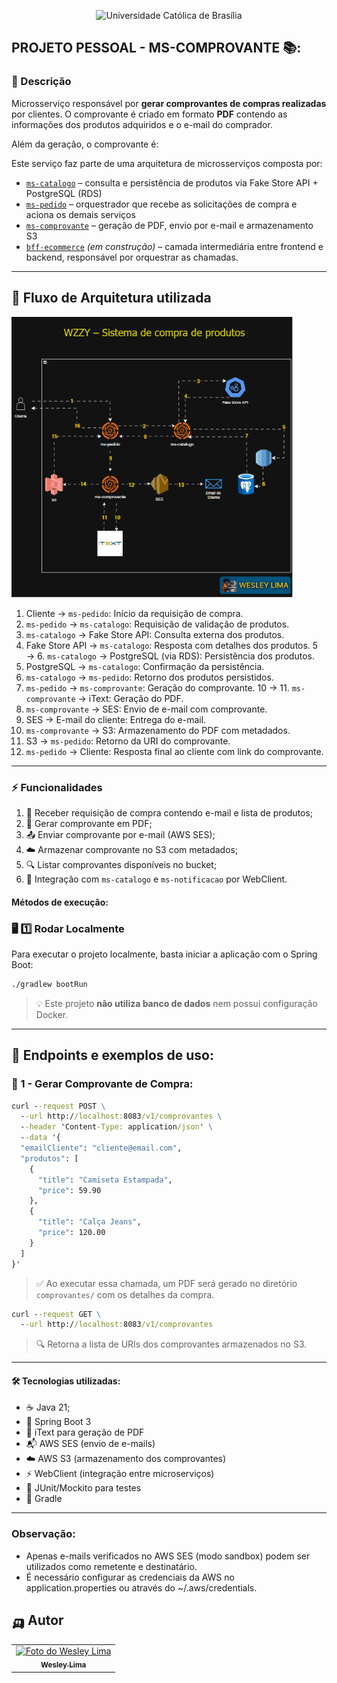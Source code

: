 <p align="center">
  <img src="https://iili.io/3FFO5cF.png" alt="Universidade Católica de Brasília">
</p>

## PROJETO PESSOAL - MS-COMPROVANTE  📚:

### 📖 Descrição
Microsserviço responsável por **gerar comprovantes de compras realizadas** por clientes. O comprovante é criado em formato **PDF** contendo as informações dos produtos adquiridos e o e-mail do comprador.

Além da geração, o comprovante é:

Este serviço faz parte de uma arquitetura de microsserviços composta por:

- [`ms-catalogo`](https://github.com/seu-usuario/ms-catalogo) – consulta e persistência de produtos via Fake Store API + PostgreSQL (RDS)
- [`ms-pedido`](https://github.com/seu-usuario/ms-pedido) – orquestrador que recebe as solicitações de compra e aciona os demais serviços
- [`ms-comprovante`](https://github.com/seu-usuario/ms-comprovante) – geração de PDF, envio por e-mail e armazenamento S3
- [`bff-ecommerce`](https://github.com/seu-usuario/bff-ecommerce) *(em construção)* – camada intermediária entre frontend e backend, responsável por orquestrar as chamadas.

---
## 🔁 Fluxo de Arquitetura utilizada

<img src="docs/arquitetura-fluxo.gif" alt="Fluxo da Arquitetura" width="450">

1. Cliente → `ms-pedido`: Início da requisição de compra.
2. `ms-pedido` → `ms-catalogo`: Requisição de validação de produtos.
3. `ms-catalogo` → Fake Store API: Consulta externa dos produtos.
4. Fake Store API → `ms-catalogo`: Resposta com detalhes dos produtos.
   5 → 6. `ms-catalogo` → PostgreSQL (via RDS): Persistência dos produtos.
7. PostgreSQL → `ms-catalogo`: Confirmação da persistência.
8. `ms-catalogo` → `ms-pedido`: Retorno dos produtos persistidos.
9. `ms-pedido` → `ms-comprovante`: Geração do comprovante.
   10 → 11. `ms-comprovante` → iText: Geração do PDF.
12. `ms-comprovante` → SES: Envio de e-mail com comprovante.
13. SES → E-mail do cliente: Entrega do e-mail.
14. `ms-comprovante` → S3: Armazenamento do PDF com metadados.
15. S3 → `ms-pedido`: Retorno da URI do comprovante.
16. `ms-pedido` → Cliente: Resposta final ao cliente com link do comprovante.
---

### ⚡ Funcionalidades
1. 🧾 Receber requisição de compra contendo e-mail e lista de produtos;
2. 📄 Gerar comprovante em PDF;
3. 📤 Enviar comprovante por e-mail (AWS SES);
4. ☁️ Armazenar comprovante no S3 com metadados;
5. 🔍 Listar comprovantes disponíveis no bucket;
6. 🔗 Integração com `ms-catalogo` e `ms-notificacao` por WebClient.

#### Métodos de execução:

### 🖥️ **1️⃣ Rodar Localmente**
Para executar o projeto localmente, basta iniciar a aplicação com o Spring Boot:

```sh
./gradlew bootRun
```

> 💡 Este projeto **não utiliza banco de dados** nem possui configuração Docker.

---

## 📌 Endpoints e exemplos de uso:

### 🧾 1 - Gerar Comprovante de Compra:
```cmd
curl --request POST \
  --url http://localhost:8083/v1/comprovantes \
  --header 'Content-Type: application/json' \
  --data '{
  "emailCliente": "cliente@email.com",
  "produtos": [
    {
      "title": "Camiseta Estampada",
      "price": 59.90
    },
    {
      "title": "Calça Jeans",
      "price": 120.00
    }
  ]
}'
```
> ✅ Ao executar essa chamada, um PDF será gerado no diretório `comprovantes/` com os detalhes da compra.

```cmd
curl --request GET \
  --url http://localhost:8083/v1/comprovantes
```
> 🔍 Retorna a lista de URIs dos comprovantes armazenados no S3.
---

#### 🛠️ Tecnologias utilizadas:
- ☕ Java 21;
- 🍃 Spring Boot 3
- 📄 iText para geração de PDF
- 📬 AWS SES (envio de e-mails)
- ☁️ AWS S3 (armazenamento dos comprovantes)
- ⚡ WebClient (integração entre microserviços)
- 🧪 JUnit/Mockito para testes
- 🔧 Gradle

---

### Observação:
- Apenas e-mails verificados no AWS SES (modo sandbox) podem ser utilizados como remetente e destinatário.
- É necessário configurar as credenciais da AWS no application.properties ou através do ~/.aws/credentials.

## 🛺 Autor

<table>
  <tr>
    <td align="center">
      <a href="https://www.linkedin.com/in/wesley-lima-244405251/" title="Wesley Lima">
        <img src="https://media.licdn.com/dms/image/v2/D4D03AQEVAsL2UL6A0w/profile-displayphoto-shrink_400_400/profile-displayphoto-shrink_400_400/0/1721323972268?e=1746662400&v=beta&t=4_2RDPgz5FqJ2G-yRQk3y0vWMVRpSeAPKMAO7IOFXeE" width="100px;" alt="Foto do Wesley Lima"/><br>
        <sub>
          <b>Wesley Lima</b>
        </sub>
      </a>
    </td>
  </tr>
</table>